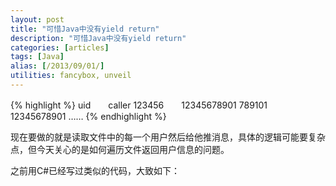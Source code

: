 ```yaml
---
layout: post
title: "可惜Java中没有yield return"
description: "可惜Java中没有yield return"
categories: [articles]
tags: [Java]
alias: [/2013/09/01/]
utilities: fancybox, unveil
---
```


{% highlight %}
uid　　caller
123456　　12345678901
789101　　12345678901
……
{% endhighlight %}


现在要做的就是读取文件中的每一个用户然后给他推消息，具体的逻辑可能要复杂点，但今天关心的是如何遍历文件返回用户信息的问题。

之前用C#已经写过类似的代码，大致如下：

